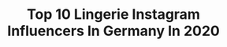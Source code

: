 ---
title: Top 10 Lingerie Instagram Influencers In Germany In 2020
description: >-
  Find top lingerie Instagram influencers in Germany in 2020. Most popular hashtags: #lingerie #berlin #redlingerie #romantic.
platform: Instagram
profiles:
  - username: "michaelkruegerphotography"
    fullname: >-
      Michael Krueger
    location: "Germany"
    followers: 5261
    engagement: 1608
    commentsToLikes: 0.034689
    id: ck5hlcfs6jyz60i119fteuwrh
    verified: false
    hashtags: "#shoot, #freudenstadt, #portraitstream, #portraitvision"
  - username: "bignylonlove"
    fullname: >-
      Nylon Girl
    location: "Germany"
    followers: 61855
    engagement: 386
    commentsToLikes: 0.041623
    id: ck8t63fg0c4400j78n1ucxlhr
    verified: false
    hashtags: ""
  - username: "kissenundkarma"
    fullname: >-
      Corinna
    location: "Germany"
    followers: 58906
    engagement: 1108
    commentsToLikes: 0.009846
    id: ck5bzcdp0qv9m0i117u6ee6ag
    verified: false
    hashtags: "#fashrev, #cossac, #finelinetattoo, #klatschmohn"
  - username: "anastasia_g.mood"
    fullname: >-
      Anastasia G.
    location: "Germany"
    followers: 82484
    engagement: 286
    commentsToLikes: 0.080241
    id: ck6uhjs989ixv0j71pgkk9o1m
    verified: false
    hashtags: "#collaboration, #wetlook, #smile, #smilemore"
  - username: "pheroticasa"
    fullname: >-
      Pheroticasa
    location: "Germany"
    followers: 5171
    engagement: 792
    commentsToLikes: 0.060967
    id: ck5bvd0knjevc0i11y7nj4e17
    verified: false
    hashtags: "#blackwhitephoto, #kimonostyle, #dutchmodel, #springtime"
  - username: "dominik_lange_photography"
    fullname: >-
      Dominik Lange Photography
    location: "Germany"
    followers: 16584
    engagement: 475
    commentsToLikes: 0.012918
    id: ck5zpabuzsaj80i146zfll7gp
    verified: false
    hashtags: "#editorialbeauty, #closeup, #closeupbeauty"
  - username: "frauleinkink"
    fullname: >-
      Fräulein Kink
    location: "Germany"
    followers: 35610
    engagement: 89
    commentsToLikes: 0.018448
    id: ck5bvh5jljmvq0i11rair3hn4
    verified: false
    hashtags: "#lingerielove, #classickink, #blackandgold, #cheeky"
  - username: "drgrafikdealerphotografie"
    fullname: >-
      Daniel Rettig (Struppi)
    location: "Germany"
    followers: 7549
    engagement: 560
    commentsToLikes: 0.006829
    id: ck6tjfsj12mun0j717rvmuwlp
    verified: false
    hashtags: "#friendshipgoals, #food, #nobraclub, #street"
  - username: "dstm_"
    fullname: >-
      DSTM
    location: "Germany"
    followers: 40887
    engagement: 365
    commentsToLikes: 0.014487
    id: ck5cbnhurfsxm0i11ttgfxqrz
    verified: false
    hashtags: "#ahealthyearth, #theboringtwenties"
  - username: "smallybelle"
    fullname: >-
      NADINE MEIER ⋆ HANNOVER
    location: "Germany"
    followers: 25585
    engagement: 875
    commentsToLikes: 0.066912
    id: ck8syk5f6l27e0j78ul3g0ya8
    verified: false
    hashtags: "#bday, #fashioninspo, #travelgoalz, #m1beauty"
---